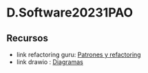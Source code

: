 # D.Software20231PAO
## Recursos
- link refactoring guru: [Patrones y refactoring](https://refactoring.guru/es/design-patterns)
- link drawio : [Diagramas](https://www.drawio.com)
